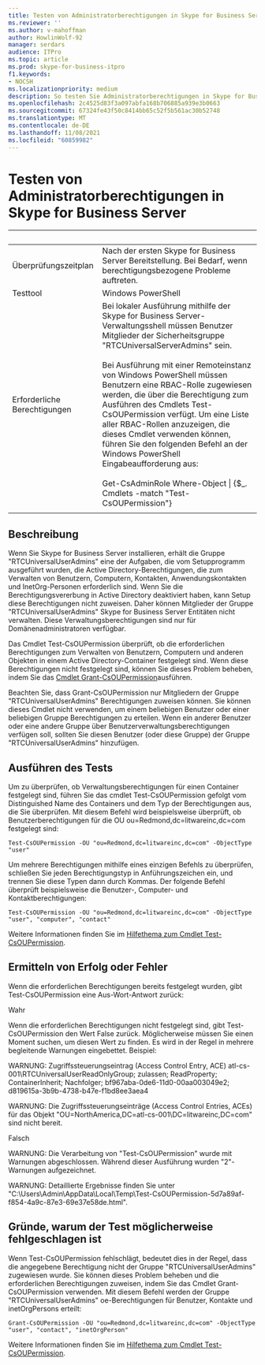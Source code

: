 ```yaml
---
title: Testen von Administratorberechtigungen in Skype for Business Server
ms.reviewer: ''
ms.author: v-mahoffman
author: HowlinWolf-92
manager: serdars
audience: ITPro
ms.topic: article
ms.prod: skype-for-business-itpro
f1.keywords:
- NOCSH
ms.localizationpriority: medium
description: So testen Sie Administratorberechtigungen in Skype for Business Server
ms.openlocfilehash: 2c4525d83f3a097abfa168b706885a939e3b0663
ms.sourcegitcommit: 67324fe43f50c8414bb65c52f5b561ac30b52748
ms.translationtype: MT
ms.contentlocale: de-DE
ms.lasthandoff: 11/08/2021
ms.locfileid: "60859982"
---
```

# <a name="testing-admin-permissions-in-skype-for-business-server"></a>Testen von Administratorberechtigungen in Skype for Business Server

|&nbsp; |&nbsp; |
|--|--|
|Überprüfungszeitplan|Nach der ersten Skype for Business Server Bereitstellung. Bei Bedarf, wenn berechtigungsbezogene Probleme auftreten.|
|Testtool|Windows PowerShell|
|Erforderliche Berechtigungen|Bei lokaler Ausführung mithilfe der Skype for Business Server-Verwaltungsshell müssen Benutzer Mitglieder der Sicherheitsgruppe "RTCUniversalServerAdmins" sein.<br><br/>Bei Ausführung mit einer Remoteinstanz von Windows PowerShell müssen Benutzern eine RBAC-Rolle zugewiesen werden, die über die Berechtigung zum Ausführen des Cmdlets Test-CsOUPermission verfügt. Um eine Liste aller RBAC-Rollen anzuzeigen, die dieses Cmdlet verwenden können, führen Sie den folgenden Befehl an der Windows PowerShell Eingabeaufforderung aus:<br/><br/>Get-CsAdminRole Where-Object \| {$_. Cmdlets -match "Test-CsOUPermission"}|
|||

## <a name="description"></a>Beschreibung

Wenn Sie Skype for Business Server installieren, erhält die Gruppe "RTCUniversalUserAdmins" eine der Aufgaben, die vom Setupprogramm ausgeführt wurden, die Active Directory-Berechtigungen, die zum Verwalten von Benutzern, Computern, Kontakten, Anwendungskontakten und InetOrg-Personen erforderlich sind. Wenn Sie die Berechtigungsvererbung in Active Directory deaktiviert haben, kann Setup diese Berechtigungen nicht zuweisen. Daher können Mitglieder der Gruppe "RTCUniversalUserAdmins" Skype for Business Server Entitäten nicht verwalten. Diese Verwaltungsberechtigungen sind nur für Domänenadministratoren verfügbar. 

Das Cmdlet Test-CsOUPermission überprüft, ob die erforderlichen Berechtigungen zum Verwalten von Benutzern, Computern und anderen Objekten in einem Active Directory-Container festgelegt sind. Wenn diese Berechtigungen nicht festgelegt sind, können Sie dieses Problem beheben, indem Sie das [Cmdlet Grant-CsOUPermission](/powershell/module/skype/Grant-CsOUPermission)ausführen. 

Beachten Sie, dass Grant-CsOUPermission nur Mitgliedern der Gruppe "RTCUniversalUserAdmins" Berechtigungen zuweisen können. Sie können dieses Cmdlet nicht verwenden, um einem beliebigen Benutzer oder einer beliebigen Gruppe Berechtigungen zu erteilen. Wenn ein anderer Benutzer oder eine andere Gruppe über Benutzerverwaltungsberechtigungen verfügen soll, sollten Sie diesen Benutzer (oder diese Gruppe) der Gruppe "RTCUniversalUserAdmins" hinzufügen. 


## <a name="running-the-test"></a>Ausführen des Tests

Um zu überprüfen, ob Verwaltungsberechtigungen für einen Container festgelegt sind, führen Sie das cmdlet Test-CsOUPermission gefolgt vom Distinguished Name des Containers und dem Typ der Berechtigungen aus, die Sie überprüfen. Mit diesem Befehl wird beispielsweise überprüft, ob Benutzerberechtigungen für die OU ou=Redmond,dc=litwareinc,dc=com festgelegt sind:

`Test-CsOUPermission -OU "ou=Redmond,dc=litwareinc,dc=com" -ObjectType "user"`

Um mehrere Berechtigungen mithilfe eines einzigen Befehls zu überprüfen, schließen Sie jeden Berechtigungstyp in Anführungszeichen ein, und trennen Sie diese Typen dann durch Kommas. Der folgende Befehl überprüft beispielsweise die Benutzer-, Computer- und Kontaktberechtigungen:

`Test-CsOUPermission -OU "ou=Redmond,dc=litwareinc,dc=com" -ObjectType "user", "computer", "contact"`

Weitere Informationen finden Sie im [Hilfethema zum Cmdlet Test-CsOUPermission](/powershell/module/skype/test-csoupermission).

## <a name="determining-success-or-failure"></a>Ermitteln von Erfolg oder Fehler

Wenn die erforderlichen Berechtigungen bereits festgelegt wurden, gibt Test-CsOUPermission eine Aus-Wort-Antwort zurück:

Wahr

Wenn die erforderlichen Berechtigungen nicht festgelegt sind, gibt Test-CsOUPermission den Wert False zurück. Möglicherweise müssen Sie einen Moment suchen, um diesen Wert zu finden. Es wird in der Regel in mehrere begleitende Warnungen eingebettet. Beispiel:

WARNUNG: Zugriffssteuerungseintrag (Access Control Entry, ACE) atl-cs-001\RTCUniversalUserReadOnlyGroup; zulassen; ReadProperty; ContainerInherit; Nachfolger; bf967aba-0de6-11d0-00aa003049e2; d819615a-3b9b-4738-b47e-f1bd8ee3aea4 

WARNUNG: Die Zugriffssteuerungseinträge (Access Control Entries, ACEs) für das Objekt "OU=NorthAmerica,DC=atl-cs-001\DC=litwareinc,DC=com" sind nicht bereit. 

Falsch 

WARNUNG: Die Verarbeitung von "Test-CsOUPermission" wurde mit Warnungen abgeschlossen. Während dieser Ausführung wurden "2"-Warnungen aufgezeichnet. 

WARNUNG: Detaillierte Ergebnisse finden Sie unter "C:\Users\Admin\AppData\Local\Temp\Test-CsOUPermission-5d7a89af-f854-4a9c-87e3-69e37e58de.html". 

## <a name="reasons-why-the-test-might-have-failed"></a>Gründe, warum der Test möglicherweise fehlgeschlagen ist

Wenn Test-CsOUPermission fehlschlägt, bedeutet dies in der Regel, dass die angegebene Berechtigung nicht der Gruppe "RTCUniversalUserAdmins" zugewiesen wurde. Sie können dieses Problem beheben und die erforderlichen Berechtigungen zuweisen, indem Sie das Cmdlet Grant-CsOUPermission verwenden. Mit diesem Befehl werden der Gruppe "RTCUniversalUserAdmins" oe-Berechtigungen für Benutzer, Kontakte und inetOrgPersons erteilt:

`Grant-CsOUPermission -OU "ou=Redmond,dc=litwareinc,dc=com" -ObjectType "user", "contact", "inetOrgPerson"`

Weitere Informationen finden Sie im [Hilfethema zum Cmdlet Test-CsOUPermission](/powershell/module/skype/test-csoupermission).